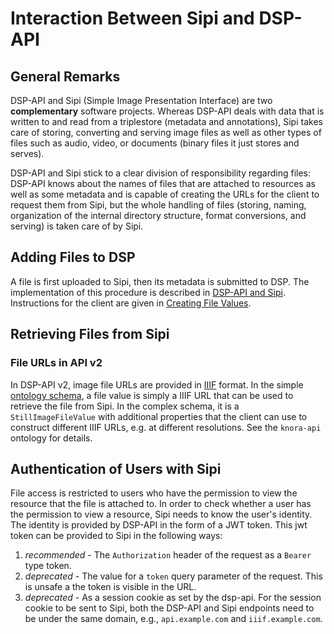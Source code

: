 <!---
 * Copyright © 2021 - 2024 Swiss National Data and Service Center for the Humanities and/or DaSCH Service Platform contributors.
 * SPDX-License-Identifier: Apache-2.0
-->

# Interaction Between Sipi and DSP-API

## General Remarks

DSP-API and Sipi (Simple Image Presentation Interface) are two
**complementary** software projects. Whereas DSP-API deals with data that
is written to and read from a triplestore (metadata and annotations),
Sipi takes care of storing, converting and serving image files as well
as other types of files such as audio, video, or documents (binary files
it just stores and serves).

DSP-API and Sipi stick to a clear division of responsibility regarding
files: DSP-API knows about the names of files that are attached to
resources as well as some metadata and is capable of creating the URLs
for the client to request them from Sipi, but the whole handling of
files (storing, naming, organization of the internal directory
structure, format conversions, and serving) is taken care of by Sipi.

## Adding Files to DSP

A file is first uploaded to Sipi, then its metadata is submitted to
DSP. The implementation of this procedure is described in
[DSP-API and Sipi](../05-internals/design/api-v2/sipi.md). Instructions for the client are given in
[Creating File Values](../03-endpoints/api-v2/editing-values.md#creating-file-values).

## Retrieving Files from Sipi

### File URLs in API v2

In DSP-API v2, image file URLs are provided in [IIIF](https://iiif.io/) format. In the simple
[ontology schema](../03-endpoints/api-v2/introduction.md#api-schema), a file value is simply
a IIIF URL that can be used to retrieve the file from Sipi. In the complex schema,
it is a `StillImageFileValue` with additional properties that the client can use to construct
different IIIF URLs, e.g. at different resolutions. See the `knora-api` ontology for details.

## Authentication of Users with Sipi

File access is restricted to users who have the permission to view the resource that the file is attached to.
In order to check whether a user has the permission to view a resource, Sipi needs to know the user's identity.
The identity is provided by DSP-API in the form of a JWT token.
This jwt token can be provided to Sipi in the following ways:

1. _recommended_ - The `Authorization` header of the request as a `Bearer` type token.
2. _deprecated_ - The value for a `token` query parameter of the request. This is unsafe a the token is visible in the
   URL.
3. _deprecated_ - As a session cookie as set by the dsp-api. For the session cookie to be sent to Sipi, both the DSP-API
   and Sipi endpoints need to
   be under the same domain, e.g., `api.example.com` and `iiif.example.com`.
